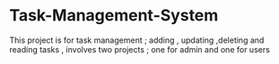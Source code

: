# Task-Management-System
This project is for task management ; adding , updating ,deleting and reading tasks , involves two projects ; one for admin and one for users
